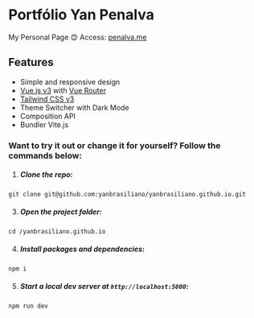 # Portfólio Yan Penalva

My Personal Page 😊
Access: [penalva.me](https://www.penalva.me/#/)

## Features

-   Simple and responsive design
-   [Vue.js v3](https://vuejs.org) with [Vue Router](https://router.vuejs.org)
-   [Tailwind CSS v3](https://tailwindcss.com)
-   Theme Switcher with Dark Mode
-   Composition API
-   Bundler Vite.js   


### Want to try it out or change it for yourself? Follow the commands below:

1. ##### Clone the repo:

```
git clone git@github.com:yanbrasiliano/yanbrasiliano.github.io.git
```

3. ##### Open the project folder:

```
cd /yanbrasiliano.github.io
```

4. ##### Install packages and dependencies:

```
npm i
```

5. ##### Start a local dev server at `http://localhost:5000`:

```
npm run dev
```

